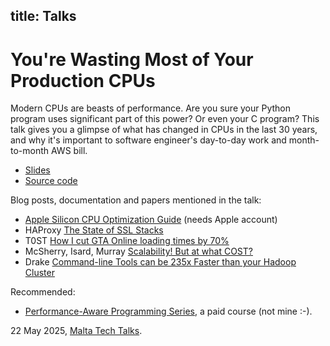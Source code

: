 title: Talks
----
# You're Wasting Most of Your Production CPUs

Modern CPUs are beasts of performance. Are you sure your Python program uses significant part of this power? Or even your C program?
This talk gives you a glimpse of what has changed in CPUs in the last 30 years, and why it's important to software engineer's day-to-day work and month-to-month AWS bill.

- [Slides](https://github.com/dottedmag/talks/blob/master/perf-2025-05-22/gusarov-2025-05-22-perf-malta-tech-talks.pdf)
- [Source code](https://github.com/dottedmag/talks/tree/master/perf-2025-05-22/src)

Blog posts, documentation and papers mentioned in the talk:
- [Apple Silicon CPU Optimization Guide](https://developer.apple.com/documentation/apple-silicon/cpu-optimization-guide) (needs Apple account)
- HAProxy [The State of SSL Stacks](https://www.haproxy.com/blog/state-of-ssl-stacks)
- T0ST [How I cut GTA Online loading times by 70% ](https://nee.lv/2021/02/28/How-I-cut-GTA-Online-loading-times-by-70/)
- McSherry, Isard, Murray [Scalability! But at what COST?](https://www.usenix.org/system/files/conference/hotos15/hotos15-paper-mcsherry.pdf)
- Drake [Command-line Tools can be 235x Faster than your Hadoop Cluster](https://adamdrake.com/command-line-tools-can-be-235x-faster-than-your-hadoop-cluster.html)

Recommended:
- [Performance-Aware Programming Series](https://www.computerenhance.com/p/table-of-contents), a paid course (not mine :-).

22 May 2025, [Malta Tech Talks](https://maltatechtalks.com/).
